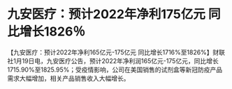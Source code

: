 # 九安医疗：预计2022年净利175亿元 同比增长1826％

【九安医疗：预计2022年净利165亿元-175亿元
同比增长1716%至1826%】财联社1月19日电，九安医疗公告，预计2022年净利润165亿元-175亿元，同比增长1715.90%至1825.95%；受疫情影响，公司在美国销售的试剂盒等新冠防疫产品需求大幅增加，相关产品销售收入大幅增长。

